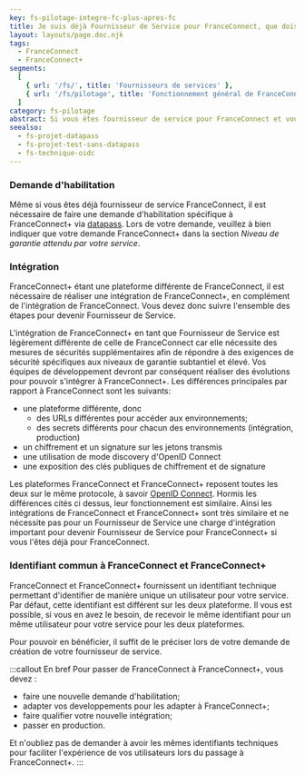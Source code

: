 ```yaml
---
key: fs-pilotage-integre-fc-plus-apres-fc
title: Je suis déjà Fournisseur de Service pour FranceConnect, que dois je faire en plus pour devenir Fournisseur de Service pour FranceConnect+ ?
layout: layouts/page.doc.njk
tags:
  - FranceConnect
  - FranceConnect+
segments:
  [
    { url: '/fs/', title: 'Fournisseurs de services' },
    { url: '/fs/pilotage', title: 'Fonctionnement général de FranceConnect et FranceConnect+' },
  ]
category: fs-pilotage
abstract: Si vous êtes fournisseur de service pour FranceConnect et vous souhaitez devenir fournisseur de service pour FranceConnect+, vous devez réaliser une nouvelle demande d'habilitation via datapass, réaliser quelques adaptations techniques pour intégrer les spécificités de FranceConnect+ et en demander une qualification par l'équipe FranceConnect
seealso:
  - fs-projet-datapass
  - fs-projet-test-sans-datapass
  - fs-technique-oidc
---
```


### Demande d'habilitation

Même si vous êtes déjà fournisseur de service FranceConnect, il est nécessaire de faire une demande d'habilitation spécifique à FranceConnect+ via [datapass](https://datapass.api.gouv.fr/franceconnect/). Lors de votre demande, veuillez à bien indiquer que votre demande FranceConnect+ dans la section _Niveau de garantie attendu par votre service_.

### Intégration

FranceConnect+ étant une plateforme différente de FranceConnect, il est nécessaire de réaliser une intégration de FranceConnect+, en complément de l'intégration de FranceConnect. Vous devez donc suivre l'ensemble des étapes pour devenir Fournisseur de Service.

L'intégration de FranceConnect+ en tant que Fournisseur de Service est légèrement différente de celle de FranceConnect car elle nécessite des mesures de sécurités supplémentaires afin de répondre à des exigences de sécurité spécifiques aux niveaux de garantie subtantiel et élevé. Vos équipes de développement devront par conséquent réaliser des évolutions pour pouvoir s'intégrer à FranceConnect+. Les différences principales par rapport à FranceConnect sont les suivants:

- une plateforme différente, donc
  - des URLs différentes pour accéder aux environnements;
  - des secrets différents pour chacun des environnements (intégration, production)
- un chiffrement et un signature sur les jetons transmis
- une utilisation de mode discovery d'OpenID Connect
- une exposition des clés publiques de chiffrement et de signature

Les plateformes FranceConnect et FranceConnect+ reposent toutes les deux sur le même protocole, à savoir [OpenID Connect](https://openid.net/connect/). Hormis les différences cités ci dessus, leur fonctionnement est similaire. Ainsi les intégrations de FranceConnect et FranceConnect+ sont très similaire et ne nécessite pas pour un Fournisseur de Service une charge d'intégration important pour devenir Fournisseur de Service pour FranceConnect+ si vous l'êtes déjà pour FranceConnect.

### Identifiant commun à FranceConnect et FranceConnect+

FranceConnect et FranceConnect+ fournissent un identifiant technique permettant d'identifier de manière unique un utilisateur pour votre service. Par défaut, cette identifiant est différent sur les deux plateforme. Il vous est possible, si vous en avez le besoin, de recevoir le même identifiant pour un même utilisateur pour votre service pour les deux plateformes.

Pour pouvoir en bénéficier, il suffit de le préciser lors de votre demande de création de votre fournisseur de service.

:::callout En bref
Pour passer de FranceConnect à FranceConnect+, vous devez :

- faire une nouvelle demande d'habilitation;
- adapter vos developpements pour les adapter à FranceConnect+;
- faire qualifier votre nouvelle intégration;
- passer en production.

Et n'oubliez pas de demander à avoir les mêmes identifiants techniques pour faciliter l'expérience de vos utilisateurs lors du passage à FranceConnect+.
:::
